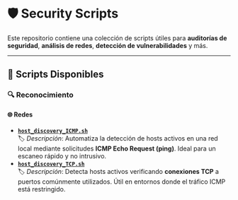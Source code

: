 # 🛡️ Security Scripts  

Este repositorio contiene una colección de scripts útiles para **auditorías de seguridad**, **análisis de redes**, **detección de vulnerabilidades** y más.  

---

## 📜 Scripts Disponibles  

### 🔍 Reconocimiento  

#### 🌐 Redes  
- **[`host_discovery_ICMP.sh`](https://github.com/AyoubAD/security-scripts/blob/47339d9671e6587d2ff9d45e5142723482334752/tools/network/host_discovery_ICMP.sh)**  
  🏷️ *Descripción*: Automatiza la detección de hosts activos en una red local mediante solicitudes **ICMP Echo Request (ping)**. Ideal para un escaneo rápido y no intrusivo.  
- **[`host_discovery_TCP.sh`](https://github.com/AyoubAD/security-scripts/blob/47339d9671e6587d2ff9d45e5142723482334752/tools/network/host_discovery_TCP.sh)**  
  🏷️ *Descripción*: Detecta hosts activos verificando **conexiones TCP** a puertos comúnmente utilizados. Útil en entornos donde el tráfico ICMP está restringido.  
